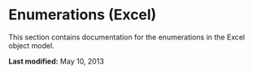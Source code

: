 
# Enumerations (Excel)
This section contains documentation for the enumerations in the Excel object model.

 **Last modified:** May 10, 2013

